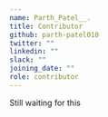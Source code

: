 ```yaml
---
name: Parth_Patel__.
title: Contributor
github: parth-patel010
twitter: ""
linkedin: ""
slack: ""
joining_date: ""
role: contributor
---
```


Still waiting for this
